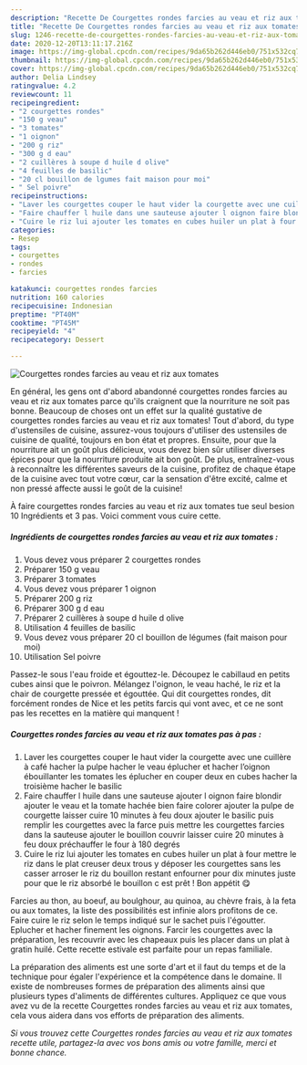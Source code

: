 ```yaml
---
description: "Recette De Courgettes rondes farcies au veau et riz aux tomates"
title: "Recette De Courgettes rondes farcies au veau et riz aux tomates"
slug: 1246-recette-de-courgettes-rondes-farcies-au-veau-et-riz-aux-tomates
date: 2020-12-20T13:11:17.216Z
image: https://img-global.cpcdn.com/recipes/9da65b262d446eb0/751x532cq70/courgettes-rondes-farcies-au-veau-et-riz-aux-tomates-photo-principale-de-la-recette.jpg
thumbnail: https://img-global.cpcdn.com/recipes/9da65b262d446eb0/751x532cq70/courgettes-rondes-farcies-au-veau-et-riz-aux-tomates-photo-principale-de-la-recette.jpg
cover: https://img-global.cpcdn.com/recipes/9da65b262d446eb0/751x532cq70/courgettes-rondes-farcies-au-veau-et-riz-aux-tomates-photo-principale-de-la-recette.jpg
author: Delia Lindsey
ratingvalue: 4.2
reviewcount: 11
recipeingredient:
- "2 courgettes rondes"
- "150 g veau"
- "3 tomates"
- "1 oignon"
- "200 g riz"
- "300 g d eau"
- "2 cuillères à soupe d huile d olive"
- "4 feuilles de basilic"
- "20 cl bouillon de lgumes fait maison pour moi"
- " Sel poivre"
recipeinstructions:
- "Laver les courgettes couper le haut vider la courgette avec une cuillère à café hacher la pulpe hacher le veau éplucher et hacher l’oignon ébouillanter les tomates les éplucher en couper deux en cubes hacher la troisième hacher le basilic"
- "Faire chauffer l huile dans une sauteuse ajouter l oignon faire blondir ajouter le veau et la tomate hachée bien faire colorer ajouter la pulpe de courgette laisser cuire 10 minutes à feu doux ajouter le basilic puis remplir les courgettes avec la farce puis mettre les courgettes farcies dans la sauteuse ajouter le bouillon couvrir laisser cuire 20 minutes à feu doux préchauffer le four à 180 degrés"
- "Cuire le riz lui ajouter les tomates en cubes huiler un plat à four mettre le riz dans le plat creuser deux trous y déposer les courgettes sans les casser arroser le riz du bouillon restant enfourner pour dix minutes juste pour que le riz absorbé le bouillon c est prêt ! Bon appétit 😋"
categories:
- Resep
tags:
- courgettes
- rondes
- farcies

katakunci: courgettes rondes farcies 
nutrition: 160 calories
recipecuisine: Indonesian
preptime: "PT40M"
cooktime: "PT45M"
recipeyield: "4"
recipecategory: Dessert

---
```



![Courgettes rondes farcies au veau et riz aux tomates](https://img-global.cpcdn.com/recipes/9da65b262d446eb0/751x532cq70/courgettes-rondes-farcies-au-veau-et-riz-aux-tomates-photo-principale-de-la-recette.jpg)

En général, les gens ont d'abord abandonné courgettes rondes farcies au veau et riz aux tomates parce qu'ils craignent que la nourriture ne soit pas bonne. Beaucoup de choses ont un effet sur la qualité gustative de courgettes rondes farcies au veau et riz aux tomates! Tout d'abord, du type d'ustensiles de cuisine, assurez-vous toujours d'utiliser des ustensiles de cuisine de qualité, toujours en bon état et propres. Ensuite, pour que la nourriture ait un goût plus délicieux, vous devez bien sûr utiliser diverses épices pour que la nourriture produite ait bon goût. De plus, entraînez-vous à reconnaître les différentes saveurs de la cuisine, profitez de chaque étape de la cuisine avec tout votre cœur, car la sensation d'être excité, calme et non pressé affecte aussi le goût de la cuisine!

<!--inarticleads1-->

À faire courgettes rondes farcies au veau et riz aux tomates tue seul besion 10 Ingrédients et 3 pas. Voici comment vous cuire cette.

##### Ingrédients de courgettes rondes farcies au veau et riz aux tomates :

1. Vous devez vous préparer 2 courgettes rondes
1. Préparer 150 g veau
1. Préparer 3 tomates
1. Vous devez vous préparer 1 oignon
1. Préparer 200 g riz
1. Préparer 300 g d eau
1. Préparer 2 cuillères à soupe d huile d olive
1. Utilisation 4 feuilles de basilic
1. Vous devez vous préparer 20 cl bouillon de légumes (fait maison pour moi)
1. Utilisation  Sel poivre


Passez-le sous l&#39;eau froide et égouttez-le. Découpez le cabillaud en petits cubes ainsi que le poivron. Mélangez l&#39;oignon, le veau haché, le riz et la chair de courgette pressée et égouttée. Qui dit courgettes rondes, dit forcément rondes de Nice et les petits farcis qui vont avec, et ce ne sont pas les recettes en la matière qui manquent ! 

<!--inarticleads2-->

##### Courgettes rondes farcies au veau et riz aux tomates pas à pas :

1. Laver les courgettes couper le haut vider la courgette avec une cuillère à café hacher la pulpe hacher le veau éplucher et hacher l’oignon ébouillanter les tomates les éplucher en couper deux en cubes hacher la troisième hacher le basilic
1. Faire chauffer l huile dans une sauteuse ajouter l oignon faire blondir ajouter le veau et la tomate hachée bien faire colorer ajouter la pulpe de courgette laisser cuire 10 minutes à feu doux ajouter le basilic puis remplir les courgettes avec la farce puis mettre les courgettes farcies dans la sauteuse ajouter le bouillon couvrir laisser cuire 20 minutes à feu doux préchauffer le four à 180 degrés
1. Cuire le riz lui ajouter les tomates en cubes huiler un plat à four mettre le riz dans le plat creuser deux trous y déposer les courgettes sans les casser arroser le riz du bouillon restant enfourner pour dix minutes juste pour que le riz absorbé le bouillon c est prêt ! Bon appétit 😋


Farcies au thon, au boeuf, au boulghour, au quinoa, au chèvre frais, à la feta ou aux tomates, la liste des possibilités est infinie alors profitons de ce. Faire cuire le riz selon le temps indiqué sur le sachet puis l&#39;égoutter. Eplucher et hacher finement les oignons. Farcir les courgettes avec la préparation, les recouvrir avec les chapeaux puis les placer dans un plat à gratin huilé. Cette recette estivale est parfaite pour un repas familiale. 

<!--inarticleads1-->

<p>
La préparation des aliments est une sorte d'art et il faut du temps et de la technique pour égaler l'expérience et la compétence dans le domaine. Il existe de nombreuses formes de préparation des aliments ainsi que plusieurs types d'aliments de différentes cultures. Appliquez ce que vous avez vu de la recette Courgettes rondes farcies au veau et riz aux tomates, cela vous aidera dans vos efforts de préparation des aliments.
</p>

<p>
<i>Si vous trouvez cette Courgettes rondes farcies au veau et riz aux tomates recette utile, partagez-la avec vos bons amis ou votre famille, merci et bonne chance.</i>
</p>
